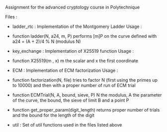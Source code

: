 Assignment for the advanced cryptology course in Polytechnique

Files :
- ladder_rtc : Implementation of the Montgomery Ladder
  Usage :
 - function ladder(N, a24, m, P) performs [m]P on the curve defined with a24 = (A + 2)/4 % N (modulus N)
  
 - key_exchange : Implementation of X25519 function
  Usage :
  - function X25519(m , x) m the scalar and x the first coordinate
  
 - ECM : Implementation of ECM factorization
  Usage : 
  - function factorization(N, file) tries to factor N (first using the primes up to 10000) and then with a proper number of run of ECM trial
  - function ECMTrial(N, A, bound, sieve, P) N the modulus, A the parameter of the curve, the bound, the sieve of limit B and a point P
  - function get_proper_param(digit_length) returns proper number of trials and the bound for the length of the digit
          
- util : Set of util functions used in the files listed above
